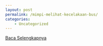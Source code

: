 ```yaml
---
layout: post
permalink: /mimpi-melihat-kecelakaan-bus/
categories:
    - Uncategorized
---
```


[Baca Selengkapnya](/09)